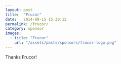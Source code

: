 ```yaml
---
layout: post
title:  "Frucor"
date:   2014-09-15 15:30:12
permalink: /frucor/
category: sponsor
images: 
  - title: "Frucor"
    url: "/assets/posts/sponsors/frucor-logo.png"
---
```


Thanks Frucor!
